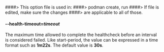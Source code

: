 ####> This option file is used in:
####>   podman create, run
####> If file is edited, make sure the changes
####> are applicable to all of those.
#### **--health-timeout**=*timeout*

The maximum time allowed to complete the healthcheck before an interval is considered failed. Like start-period, the
value can be expressed in a time format such as **1m22s**. The default value is **30s**.
